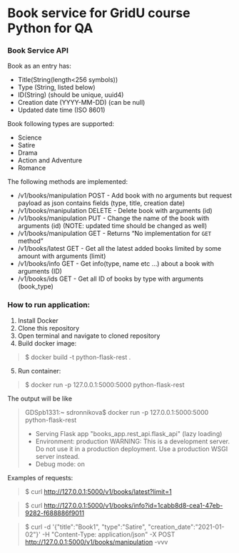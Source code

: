 # Book service for GridU course Python for QA 

### Book Service API

Book as an entry has:
* Title(String(length<256 symbols))
* Type (String, listed below)
* ID(String) (should be unique, uuid4)
* Creation date (YYYY-MM-DD) (can be null)
* Updated date time (ISO 8601) 

Book following types are supported:
* Science
* Satire
* Drama
* Action and Adventure
* Romance 

The following methods are implemented:
* /v1/books/manipulation POST - Add book with no arguments but request payload as json contains fields  (type, title, creation date)
* /v1/books/manipulation DELETE - Delete book with arguments (id)
* /v1/books/manipulation PUT - Change the name of the book with arguments (id) (NOTE: updated time should be changed as well)
* /v1/books/manipulation GET - Returns “No implementation for `GET` method”
* /v1/books/latest GET - Get all the latest added books limited by some amount with arguments (limit)
* /v1/books/info GET - Get info(type, name etc …) about a book with arguments (ID)
* /v1/books/ids GET - Get all ID of books by type with arguments (book_type)


### How to run application:

1. Install Docker
2. Clone this repository
3. Open terminal and navigate to cloned repository
4. Build docker image:
 > $ docker build -t python-flask-rest .
5. Run container:
 > $ docker run -p 127.0.0.1:5000:5000  python-flask-rest
 
The output will be like
  >GDSpb1331:~ sdronnikova$ docker run -p 127.0.0.1:5000:5000  python-flask-rest
 >* Serving Flask app "books_app.rest_api.flask_api" (lazy loading)
 >* Environment: production
 >  WARNING: This is a development server. Do not use it in a production deployment.
 >  Use a production WSGI server instead.
 >* Debug mode: on
 
 Examples of requests:
> $ curl http://127.0.0.1:5000/v1/books/latest?limit=1 

> $ curl http://127.0.0.1:5000/v1/books/info?id=1cabb8d8-cea1-47eb-9282-f688886f9011 
 
> $ curl -d '{"title":"Book1", "type":"Satire", "creation_date":"2021-01-02"}' -H "Content-Type: application/json" -X POST http://127.0.0.1:5000/v1/books/manipulation -vvv

 


